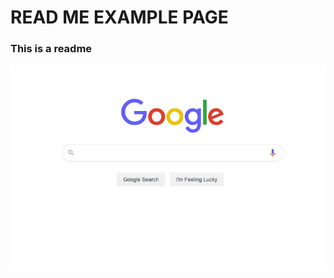 # READ ME EXAMPLE PAGE

### This is a readme

<img src="Screen Shot 2020-06-25 at 8.58.14 PM.png" />
